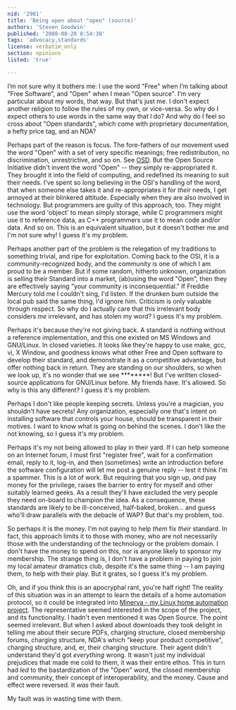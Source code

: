 ```yaml
---
nid: '2981'
title: 'Being open about "open" (source)'
authors: 'Steven Goodwin'
published: '2008-08-20 8:54:38'
tags: 'advocacy,standards'
license: verbatim_only
section: opinions
listed: 'true'

---
```

I’m not sure why it bothers me: I use the word "Free" when I’m talking about "Free Software", and "Open" when I mean "Open source". I’m very particular about my words, that way. But that's just me. I don't expect another religion to follow the rules of my own, or vice-versa. So why do I expect others to use words in the same way that I do? And why do I feel so cross about "Open standards", which come with proprietary documentation, a hefty price tag, and an NDA?

<!--break-->

Perhaps part of the reason is focus. The fore-fathers of our movement used the word "Open" with a set of very specific meanings; free redistribution, no discrimination, unrestrictive, and so on. See [OSD](http://www.opensource.org/docs/osd). But the Open Source Initiative didn't invent the word "Open" -- they simply re-appropriated it. They brought it into the field of computing, and redefined its meaning to suit their needs. I've spent so long believing in the OSI's handling of the word, that when someone else takes it and re-appropriates it for _their_ needs, I get annoyed at their blinkered attitude. Especially when they are also involved in technology. But programmers are guilty of this approach, too. They might use the word 'object' to mean simply storage, while C programmers might use it to reference data, as C++ programmers use it to mean code and/or data. And so on. This is an equivalent situation, but it doesn't bother me and I'm not sure why! I guess it's my problem.

Perhaps another part of the problem is the relegation of my traditions to something trivial, and ripe for exploitation. Coming back to the OSI, it is a community-recognized body, and the community is one of which I am proud to be a member. But if some random, hitherto unknown, organization is selling their Standard into a market, (ab)using the word "Open", then they are effectively saying "your community is inconsequential." If Freddie Mercury told me I couldn't sing, I'd listen. If the drunken bum outside the local pub said the same thing, I'd ignore him. Criticism is only valuable through respect. So why do I actually care that this irrelevant body considers _me_ irrelevant, and has stolen my word? I guess it's my problem.

Perhaps it's because they're not giving back. A standard is nothing without a reference implementation, and this one existed on MS Windows and GNU/Linux. In closed varieties. It looks like they're happy to use make, gcc, vi, X Window, and goodness knows what other Free and Open software to develop their standard, and demonstrate it as a competitive advantage, but offer nothing back in return. They are standing on our shoulders, so when we look up, it's no wonder that we see ********! But I've written closed-source applications for GNU/Linux before. My friends have. It's allowed. So why is this any different? I guess it's my problem.

Perhaps I don't like people keeping secrets. Unless you're a magician, you shouldn't have secrets! Any organization, especially one that's intent on installing software that controls your house, should be transparent in their motives. I want to know what is going on behind the scenes. I don't like the not knowing, so I guess it's my problem.

Perhaps it's my not being allowed to play in their yard. If I can help someone on an Internet forum, I must first "register free", wait for a confirmation email, reply to it, log-in, and then (sometimes) write an introduction before the software configuration will let me post a genuine reply -- lest it think I'm a spammer. This is a lot of work. But requiring that you sign up, _and_ pay money for the privilege, raises the barrier to entry for myself and other suitably learned geeks. As a result they'll have excluded the very people they need on-board to champion the idea. As a consequence, these standards are likely to be ill-conceived, half-baked, broken... and guess who'll draw parallels with the debacle of WAP? But that's my problem, too.

So perhaps it is the money. I'm not paying to help _them_ fix _their_ standard. In fact, this approach limits it to those with money, who are not necessarily those with the understanding of the technology or the problem domain. I don't have the money to spend on this, nor is anyone likely to sponsor my membership. The strange thing is, I don't have a problem in paying to join my local amateur dramatics club, despite it's the same thing -- I am paying them, to help with their play. But it grates, so I guess it's my problem.

Oh, and if you think this is an apocryphal rant, you're half right! The reality of this situation was in an attempt to learn the details of a home automation protocol, so it could be integrated into [Minerva - my Linux home automation project](http://www.minervahome.net). The representative seemed interested in the scope of the project, and its functionality. I hadn't even mentioned it was Open Source. The point seemed irrelevant. But when I asked about downloads they took delight in telling me about their secure PDFs, charging structure, closed membership forums, charging structure, NDA's which "keep your product competitive", charging structure, and, er, their charging structure. Their agent didn't understand they'd got _everything_ wrong. It wasn't just my individual prejudices that made me cold to them, it was their entire ethos. This in turn had _led_ to the bastardization of the "Open" word, the closed membership and community, their concept of interoperability, and the money. Cause and effect were reversed. It _was_ their fault. 

My fault was in wasting time with them.